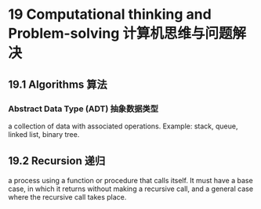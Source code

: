 # 19 Computational thinking and Problem-solving 计算机思维与问题解决

## 19.1 Algorithms 算法

### Abstract Data Type (ADT) 抽象数据类型

a collection of data with associated operations. Example: stack, queue,
linked list, binary tree.

## 19.2 Recursion 递归

a process using a function or procedure that calls itself.
It must have a base case, in which it returns without making a recursive call,
and a general case where the recursive call takes place.
